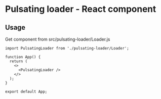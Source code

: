 # Pulsating loader - React component
## Usage
Get component from src/pulsating-loader/Loader.js
```
import PulsatingLoader from './pulsating-loader/Loader';

function App() {
  return (
    <>
      <PulsatingLoader />
    </>
  );
}

export default App;
```
